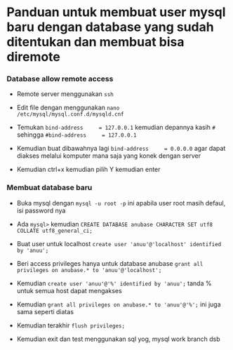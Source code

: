 # Panduan untuk membuat user mysql baru dengan database yang sudah ditentukan dan membuat bisa diremote

### Database allow remote access

- Remote server menggunakan `ssh`

- Edit file dengan menggunakan `nano /etc/mysql/mysql.conf.d/mysqld.cnf `

- Temukan `bind-address     = 127.0.0.1` kemudian depannya kasih `#` sehingga `#bind-address     = 127.0.0.1`

- Kemudian buat dibawahnya lagi `bind-address     = 0.0.0.0` agar dapat diakses melalui komputer mana saja yang konek dengan server

- Kemudian ctrl+x kemudian pilih Y kemudian enter

### Membuat database baru

- Buka mysql dengan `mysql -u root -p` ini apabila user root masih defaul, isi password nya

- Ada `mysql>` kemudian `CREATE DATABASE anubase CHARACTER SET utf8 COLLATE utf8_general_ci;`

- Buat user untuk localhost `create user 'anuu'@'localhost' identified by 'anuu';`

- Beri access privileges hanya untuk database anubase `grant all privileges on anubase.* to 'anuu'@'localhost';`

- Kemudian `create user 'anuu'@'%' identified by 'anuu';` tanda % untuk semua host dapat mengakses

- Kemudian `grant all privileges on anubase.* to 'anuu'@'%';` ini juga sama seperti diatas

- Kemudian terakhir `flush privileges;`

- Kemudian exit dan test menggunakan sql yog, mysql work branch dsb
